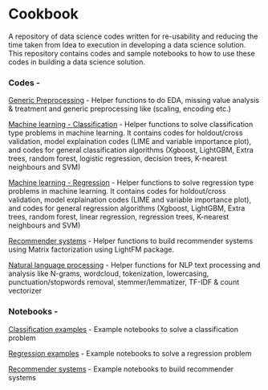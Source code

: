 # Cookbook
A repository of data science codes written for re-usability and reducing the time taken from Idea to execution in developing a data science solution. This repository contains codes and sample notebooks to how to use these codes in building a data science solution.

### Codes - 
[Generic Preprocessing](https://github.com/aayushmnit/cookbook/blob/master/generic_preprocessing.py) - Helper functions to do EDA, missing value analysis & treatment and generic preprocessing like (scaling, encoding etc.)

[Machine learning - Classification](https://github.com/aayushmnit/cookbook/blob/master/ml_classification.py) - Helper functions to solve classification type problems in machine learning. It contains codes for holdout/cross validation, model explaination codes (LIME and variable importance plot), and codes for general classification algorithms (Xgboost, LightGBM, Extra trees, random forest, logistic regression, decision trees, K-nearest neighbours and SVM)

[Machine learning - Regression](https://github.com/aayushmnit/cookbook/blob/master/ml_regression.py) - Helper functions to solve regression type problems in machine learning. It contains codes for holdout/cross validation, model explaination codes (LIME and variable importance plot), and codes for general regression algorithms (Xgboost, LightGBM, Extra trees, random forest, linear regression, regression trees, K-nearest neighbours and SVM)

[Recommender systems](https://github.com/aayushmnit/cookbook/blob/master/recsys.py) - Helper functions to build recommender systems using Matrix factorization using LightFM package.

[Natural language processing](https://github.com/aayushmnit/cookbook/blob/master/nlp.py) - Helper functions for NLP text processing and analysis like N-grams, wordcloud, tokenization, lowercasing, punctuation/stopwords removal, stemmer/lemmatizer, TF-IDF & count vectorizer

### Notebooks - 
[Classification examples](https://github.com/aayushmnit/cookbook/tree/master/notebooks/classification) - Example notebooks to solve a classification problem

[Regression examples](https://github.com/aayushmnit/cookbook/tree/master/notebooks/regression) - Example notebooks to solve a regression problem

[Recommender systems](https://github.com/aayushmnit/cookbook/tree/master/notebooks/recsys) - Example notebooks to build recommender systems